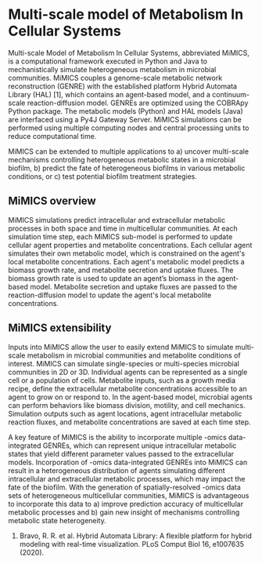 # **M**ulti-scale model of **M**etabolism **In** **C**ellular **S**ystems

Multi-scale Model of Metabolism In Cellular Systems, abbreviated MiMICS, is a computational framework executed in Python and Java to mechanistically simulate heterogeneous metabolism in microbial communities. MiMICS couples a genome-scale metabolic network reconstruction (GENRE) with the established platform Hybrid Automata Library (HAL) [1], which contains an agent-based model, and a continuum-scale reaction-diffusion model. GENREs are optimized using the COBRApy Python package. The metabolic models (Python) and HAL models (Java) are interfaced using a Py4J Gateway Server. MiMICS simulations can be performed using multiple computing nodes and central processing units to reduce computational time.  

MiMICS can be extended to multiple applications to a) uncover multi-scale mechanisms controlling heterogeneous metabolic states in a microbial biofilm, b) predict the fate of heterogeneous biofilms in various metabolic conditions, or c) test potential biofilm treatment strategies. 

## MiMICS overview

MiMICS simulations predict intracellular and extracellular metabolic processes in both space and time in multicellular communities. At each simulation time step, each MiMICS sub-model is performed to update cellular agent properties and metabolite concentrations. Each cellular agent simulates their own metabolic model, which is constrained on the agent's local metabolite concentrations. Each agent's metabolic model predicts a biomass growth rate, and metabolite secretion and uptake fluxes. The biomass growth rate is used to update an agent’s biomass in the agent-based model. Metabolite secretion and uptake fluxes are passed to the reaction-diffusion model to update the agent's local metabolite concentrations. 

## MiMICS extensibility

Inputs into MiMICS allow the user to easily extend MiMICS to simulate multi-scale metabolism in microbial communities and metabolite conditions of interest. MiMICS can simulate single-species or multi-species microbial communities in 2D or 3D. Individual agents can be represented as a single cell or a population of cells. Metabolite inputs, such as a growth media recipe, define the extracellular metabolite concentrations accessible to an agent to grow on or respond to. In the agent-based model, microbial agents can perform behaviors like biomass division, motility, and cell mechanics. Simulation outputs such as agent locations, agent intracellular metabolic reaction fluxes, and metabolite concentrations are saved at each time step. 

A key feature of MiMICS is the ability to incorporate multiple -omics data-integrated GENREs, which can represent unique intracellular metabolic states that yield different parameter values passed to the extracellular models. Incorporation of -omics data-integrated GENREs into MiMICS can result in a heterogeneous distribution of agents simulating different intracellular and extracellular metabolic processes, which may impact the fate of the biofilm. With the generation of spatially-resolved -omics data sets of heterogeneous multicellular communities, MiMICS is advantageous to incorporate this data to a) improve prediction accuracy of multicellular metabolic processes and b) gain new insight of mechanisms controlling metabolic state heterogeneity. 

1. Bravo, R. R. et al. Hybrid Automata Library: A flexible platform for hybrid modeling with real-time visualization. PLoS Comput Biol 16, e1007635 (2020).
